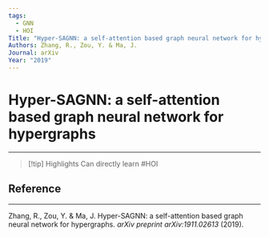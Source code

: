 ```yaml
---
tags:
  - GNN
  - HOI
Title: "Hyper-SAGNN: a self-attention based graph neural network for hypergraphs"
Authors: Zhang, R., Zou, Y. & Ma, J.
Journal: arXiv
Year: "2019"
---
```


# Hyper-SAGNN: a self-attention based graph neural network for hypergraphs

---

> [!tip] Highlights
> Can directly learn #HOI


## Reference
---
Zhang, R., Zou, Y. & Ma, J. Hyper-SAGNN: a self-attention based graph neural network for hypergraphs. _arXiv preprint arXiv:1911.02613_ (2019).
